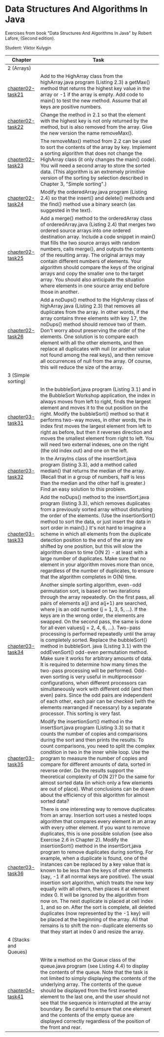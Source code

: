 # Data Structures And Algorithms In Java
Exercises from book "Data Structures And Algorithms In Java" by Robert Lafore, (Second edition).

Student: Viktor Kulygin

| Chapter                                                                                                          | Task                                                                                                                                                                                                                                                                                                                                                                                                                                                                                                                                                                                                                                                                                                                                                                                                                                                                                                                                                                                                                                                                          |
|------------------------------------------------------------------------------------------------------------------|-------------------------------------------------------------------------------------------------------------------------------------------------------------------------------------------------------------------------------------------------------------------------------------------------------------------------------------------------------------------------------------------------------------------------------------------------------------------------------------------------------------------------------------------------------------------------------------------------------------------------------------------------------------------------------------------------------------------------------------------------------------------------------------------------------------------------------------------------------------------------------------------------------------------------------------------------------------------------------------------------------------------------------------------------------------------------------|
| 2 (Arrays)                                                                                                       |                                                                                                                                                                                                                                                                                                                                                                                                                                                                                                                                                                                                                                                                                                                                                                                                                                                                                                                                                                                                                                                                               |
| [chapter02-task21](https://github.com/astonone/data_structures_and_algorithms_in_java/tree/main/chapter2/task21) | Add to the HighArray class from the highArray.java program (Listing 2.3) a getMax() method that returns the highest key value in the array or -1 if the array is empty. Add code to main() to test the new method. Assume that all keys are positive numbers.                                                                                                                                                                                                                                                                                                                                                                                                                                                                                                                                                                                                                                                                                                                                                                                                                 |
| [chapter02-task22](https://github.com/astonone/data_structures_and_algorithms_in_java/tree/main/chapter2/task22) | Change the method in 2.1 so that the element with the highest key is not only returned by the method, but is also removed from the array. Give the new version the name removeMax().                                                                                                                                                                                                                                                                                                                                                                                                                                                                                                                                                                                                                                                                                                                                                                                                                                                                                          |
| [chapter02-task23](https://github.com/astonone/data_structures_and_algorithms_in_java/tree/main/chapter2/task23) | The removeMax() method from 2.2 can be used to sort the contents of the array by key. Implement a sorting algorithm that does not change the HighArray class (it only changes the main() code). You will need a second array to store the sorted data. (This algorithm is an extremely primitive version of the sorting by selection described in Chapter 3, "Simple sorting".)                                                                                                                                                                                                                                                                                                                                                                                                                                                                                                                                                                                                                                                                                               |
| [chapter02-task24](https://github.com/astonone/data_structures_and_algorithms_in_java/tree/main/chapter2/task24) | Modify the orderedArray.java program (Listing 2.4) so that the insert() and delete() methods and the find() method use a binary search (as suggested in the text).                                                                                                                                                                                                                                                                                                                                                                                                                                                                                                                                                                                                                                                                                                                                                                                                                                                                                                            |
| [chapter02-task25](https://github.com/astonone/data_structures_and_algorithms_in_java/tree/main/chapter2/task25) | Add a merge() method to the orderedArray class of orderedArray.java (Listing 2.4) that merges two ordered source arrays into one ordered destination array. Include a code snippet in main() that fills the two source arrays with random numbers, calls merge(), and outputs the contents of the resulting array. The original arrays may contain different numbers of elements. Your algorithm should compare the keys of the original arrays and copy the smaller one to the target array. You should also anticipate the situation where elements in one source array end before those in another.                                                                                                                                                                                                                                                                                                                                                                                                                                                                        |
| [chapter02-task26](https://github.com/astonone/data_structures_and_algorithms_in_java/tree/main/chapter2/task26) | Add a noDups() method to the HighArray class of highArray.java (Listing 2.3) that removes all duplicates from the array. In other words, if the array contains three elements with key 17, the noDups() method should remove two of them. Don't worry about preserving the order of the elements. One solution is to compare each element with all the other elements, and then replace all duplicates with null (or another value not found among the real keys), and then remove all occurrences of null from the array. Of course, this will reduce the size of the array.                                                                                                                                                                                                                                                                                                                                                                                                                                                                                                 |
| 3 (Simple sorting)                                                                                               |                                                                                                                                                                                                                                                                                                                                                                                                                                                                                                                                                                                                                                                                                                                                                                                                                                                                                                                                                                                                                                                                               |
| [chapter03-task31](https://github.com/astonone/data_structures_and_algorithms_in_java/tree/main/chapter3/task31) | In the bubbleSort.java program (Listing 3.1) and in the BubbleSort Workshop application, the index in always moves from left to right, finds the largest element and moves it to the out position on the right. Modify the bubbleSort() method so that it performs two-way moves, in other words, the in index first moves the largest element from left to right as before, but then it reverses direction and moves the smallest element from right to left. You will need two external indexes, one on the right (the old index out) and one on the left.                                                                                                                                                                                                                                                                                                                                                                                                                                                                                                                  |
| [chapter03-task32](https://github.com/astonone/data_structures_and_algorithms_in_java/tree/main/chapter3/task32) | In the ArrayIns class of the insertSort.java program (listing 3.3), add a method called median() that returns the median of the array. (Recall that in a group of numbers, half is less than the median and the other half is greater.) Find an easy solution to this problem.                                                                                                                                                                                                                                                                                                                                                                                                                                                                                                                                                                                                                                                                                                                                                                                                |
| [chapter03-task33](https://github.com/astonone/data_structures_and_algorithms_in_java/tree/main/chapter3/task33) | Add the noDups() method to the insertSort.java program (listing 3.3), which removes duplicates from a previously sorted array without disturbing the order of the elements. (Use the insertionSort() method to sort the data, or just insert the data in sort order in main().) It's not hard to imagine a scheme in which all elements from the duplicate detection position to the end of the array are shifted by one position, but this will slow the algorithm down to time O(N 2) - at least with a large number of duplicates. Make sure that no element in your algorithm moves more than once, regardless of the number of duplicates, to ensure that the algorithm completes in O(N) time.                                                                                                                                                                                                                                                                                                                                                                          |
| [chapter03-task34](https://github.com/astonone/data_structures_and_algorithms_in_java/tree/main/chapter3/task34) | Another simple sorting algorithm, even-odd permutation sort, is based on two iterations through the array repeatedly. On the first pass, all pairs of elements a(j) and a(j+1) are searched, where j is an odd number (j = 1, 3, 5, ...). If the keys are in the wrong order, the elements are swapped. On the second pass, the same is done for all even values(j = 2, 4, 6, ...). Two-pass processing is performed repeatedly until the array is completely sorted. Replace the bubbleSort() method in bubbleSort. java (Listing 3.1) with the oddEvenSort() odd-even permutation method. Make sure it works for arbitrary amounts of data. It is required to determine how many times the two-pass processing will be performed. Odd-even sorting is very useful in multiprocessor configurations, when different processors can simultaneously work with different odd (and then even) pairs. Since the odd pairs are independent of each other, each pair can be checked (with the elements rearranged if necessary) by a separate processor. This sorting is very fast. |
| [chapter03-task35](https://github.com/astonone/data_structures_and_algorithms_in_java/tree/main/chapter3/task35) | Modify the insertionSort() method in the insertSort.java program (Listing 3.3) so that it counts the number of copies and comparisons during the sort and then prints the results. To count comparisons, you need to split the complex condition in two in the inner while loop. Use the program to measure the number of copies and compare for different amounts of data, sorted in reverse order. Do the results support the theoretical complexity of O(N 2)? Do the same for almost sorted data (in which only a few elements are out of place). What conclusions can be drawn about the efficiency of this algorithm for almost sorted data?                                                                                                                                                                                                                                                                                                                                                                                                                            |
| [chapter03-task36](https://github.com/astonone/data_structures_and_algorithms_in_java/tree/main/chapter3/task36) | There is one interesting way to remove duplicates from an array. Insertion sort uses a nested loops algorithm that compares every element in an array with every other element. If you want to remove duplicates, this is one possible solution (see also Exercise 2.6 in Chapter 2). Modify the insertionSort() method in the insertSort.java program to remove duplicates during sorting. For example, when a duplicate is found, one of the instances can be replaced by a key value that is known to be less than the keys of other elements (say, -1 if all normal keys are positive). The usual insertion sort algorithm, which treats the new key equally with all others, then places it at element index 0. It will be ignored by the algorithm from now on. The next duplicate is placed at cell index 1, and so on. After the sort is complete, all deleted duplicates (now represented by the -1 key) will be placed at the beginning of the array. All that remains is to shift the non-duplicate elements so that they start at index 0 and resize the array.   |
| 4 (Stacks and Queues)                                                                                            |                                                                                                                                                                                                                                                                                                                                                                                                                                                                                                                                                                                                                                                                                                                                                                                                                                                                                                                                                                                                                                                                               |
| [chapter04-task41](https://github.com/astonone/data_structures_and_algorithms_in_java/tree/main/chapter4/task41) | Write a method on the Queue class of the queue.java program (see Listing 4.4) to display the contents of the queue. Note that the task is not limited to simply displaying the contents of the underlying array. The contents of the queue should be displayed from the first inserted element to the last one, and the user should not see that the sequence is interrupted at the array boundary. Be careful to ensure that one element and the contents of the empty queue are displayed correctly regardless of the position of the front and rear.                                                                                                                                                                                                                                                                                                                                                                                                                                                                                                                       |